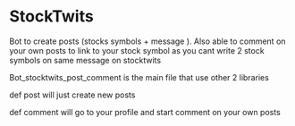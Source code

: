 # StockTwits
Bot to create posts (stocks symbols  + message ). Also able to comment on your own posts to link to your stock symbol as you cant write 2 stock symbols on same message on stocktwits

Bot_stocktwits_post_comment is the main file that use other 2 libraries

def post will just create new posts

def comment will go to your profile and start comment on your own posts
